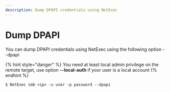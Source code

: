 ```yaml
---
description: Dump DPAPI credentials using NetExec
---
```


# Dump DPAPI

You can dump DPAPI credentials using NetExec using the following option --dpapi

{% hint style="danger" %}
You need at least local admin privilege on the remote target, use option **--local-auth** if your user is a local account
{% endhint %}

```
$ NetExec smb <ip> -u user -p password --dpapi
```
